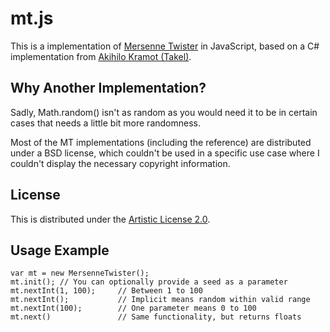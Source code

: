 mt.js
=====

This is a implementation of [Mersenne Twister][mersenne_twister] in
JavaScript, based on a C# implementation from
[Akihilo Kramot (Takel)][original_source].

Why Another Implementation?
---------------------------

Sadly, Math.random() isn't as random as you would need it to be in certain
cases that needs a little bit more randomness.

Most of the MT implementations (including the reference) are distributed 
under a BSD license, which couldn't be used in a specific use case where
I couldn't display the necessary copyright information.

License
-------

This is distributed under the [Artistic License 2.0][artistic_license].

Usage Example
-------------

    var mt = new MersenneTwister();
    mt.init(); // You can optionally provide a seed as a parameter
    mt.nextInt(1, 100);     // Between 1 to 100
    mt.nextInt();           // Implicit means random within valid range
    mt.nextInt(100);        // One parameter means 0 to 100
    mt.next()               // Same functionality, but returns floats

[mersenne_twister]:http://www.math.sci.hiroshima-u.ac.jp/~m-mat/MT/emt.html
[original_source]:http://www.takel.jp/mt/MersenneTwister.cs
[artistic_license]:http://www.opensource.org/licenses/artistic-license-2.0
